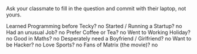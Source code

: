 Ask your classmate to fill in the question and commit with their laptop, not yours.

Learned Programming before Tecky?
no
Started / Running a Startup?
no
Had an unusual Job?
no
Prefer Coffee or Tea?
no
Went to Working Holiday?
no
Good in Maths?
no
Desperately need a Boyfriend / Girlfriend?
no
Want to be Hacker?
no
Love Sports?
no
Fans of Matrix (the movie)?
no